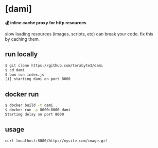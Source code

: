 # [dami]

**💰 inline cache proxy for http resources**

slow loading resources (images, scripts, etc) can break your code. fix this by caching them.

## run locally
```sh
$ git clone https://github.com/terabyte3/dami
$ cd dami
$ bun run index.js
[i] starting dami on port 8000
```

## docker run
```sh
$ docker build -t dami .
$ docker run -p 8000:8000 dami
Starting delay on port 8000
```

## usage
```sh
curl localhost:8000/http://mysite.com/image.gif
```
